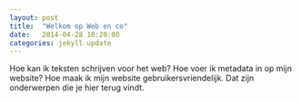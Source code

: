 ```yaml
---
layout: post
title:  "Welkom op Web en co"
date:   2014-04-28 10:20:00
categories: jekyll update
---
```


Hoe kan ik teksten schrijven voor het web? Hoe voer ik metadata in op mijn website? Hoe maak ik mijn website gebruikersvriendelijk. Dat zijn onderwerpen die je hier terug vindt. 


